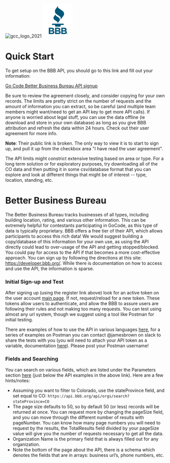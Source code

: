 ![gcc_logo_2021](../Images/GCC_Logo_2021.png)
![bbb_1](./images/BBB_1.PNG)

# Quick Start

To get setup on the BBB API, you should go to this link and fill out your information:

[Go Code Better Business Bureau API signup](https://docs.google.com/forms/d/e/1FAIpQLSd8boTpU1bblDJemCP_NF8C0awEffIAJoIm1C_NwAElur-noQ/viewform)

Be sure to review the agreement closely, and consider copying for your own records.
The limits are pretty strict on the number of requests and the amount of information you can extract, so be careful (and multiple team members might want/need to get an API key to get more API calls).
If anyone is worried about legal stuff, you can use the data offline (ie download and store in your own database) as long as you give BBB attribution and refresh the data within 24 hours. Check out their user agreement for more info.

**Note**: Their public link is broken. The only way to view it is to start to sign up, and pull it up from the checkbox area "I have read the user agreement".

The API limits might constrict extensive testing based on area or type. For a long term solution or for exploratory purposes, try downloading all of the CO data and then putting it in some csv/database format that you can explore and look at different things that might be of interest -- type, location, standing, etc.

# Better Business Bureau

The Better Business Bureau tracks businesses of all types, including building location, rating, and various other information. This can be extremely helpful for contestants participating in GoCode, as this type of data is typically proprietary. BBB offers a free tier of their API, which allows participants to access this rich data!
We would suggest building a copy/database of this information for your own use, as using the API directly could lead to over-usage of the API and getting stopped/blocked. You could pay for access to the API if that becomes a more cost-effective approach.
You can sign up by following the directions at this site: https://developer.bbb.org/. While there is documentation on how to access and use the API, the information is sparse.

### Initial  Sign-up and Test

After signing up (using the register link above) look for an active token on the user account [main page](https://developer.bbb.org/user/account/api). If not, request/reload for a new token. These tokens allow users to authenticate, and allow the BBB to assure users are following their rules and not making too many requests. You can test using almost any url system, though we suggest using a tool like Postman for initial testing.

There are examples of how to use the API in various languages [here](https://developer.bbb.org/documentation/openapi#api-OrganizationSearch), for a series of examples on Postman you can contact @jamesbrown on slack to share the tests with you (you will need to attach your API token as a variable, documentation [here](https://learning.getpostman.com/docs/postman/variables-and-environments/variables/)). Please post your Postman username!

### Fields and Searching

You can search on various fields, which are listed under the Parameters section [here](https://developer.bbb.org/documentation/openapi#api-OrganizationSearch) (just below the API examples in the above link). Here are a few hints/notes:

- Assuming you want to filter to Colorado, use the stateProvince field, and set equal to CO: `https://api.bbb.org/api/orgs/search?stateProvince=CO`
- The page size defaults to 50, so by default 50 (or less) records will be returned at once. You can request more by changing the pageSize field, and you can move through the different number of results with pageNumber. You can know how many page numbers you will need to request by the results, the TotalResults field divided by your pageSize value will give you the number of requests necessary to get all the data.
- Organization Name is the primary field that is always filled out for any organization.
- Note the bottom of the page about the API, there is a schema which denotes the fields that are in arrays: business url’s, phone numbers, etc.

